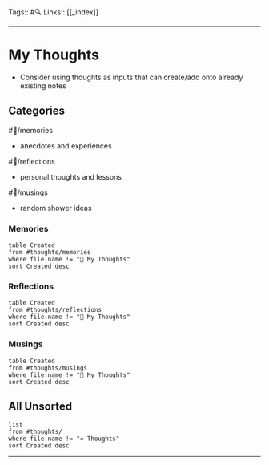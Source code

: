 Tags:: #🔍
Links:: [[_index]]
___
# My Thoughts
- Consider using thoughts as inputs that can create/add onto already existing notes
## Categories
#💭/memories  
- anecdotes and experiences

#💭/reflections   
- personal thoughts and lessons

#💭/musings   
- random shower ideas
### Memories 
```dataview
table Created
from #thoughts/memories
where file.name != "💭 My Thoughts"
sort Created desc
```
### Reflections 
```dataview
table Created
from #thoughts/reflections
where file.name != "💭 My Thoughts"
sort Created desc
```
### Musings 
```dataview
table Created
from #thoughts/musings
where file.name != "💭 My Thoughts"
sort Created desc
```
## All Unsorted
```dataview
list
from #thoughts/
where file.name != "= Thoughts"
sort Created desc
```
___